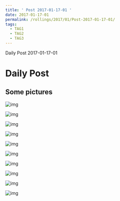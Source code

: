 ```yaml
---
title: ' Post 2017-01-17-01 ' 
date: 2017-01-17-01
permalink: /rollings/2017/01/Post-2017-01-17-01/
tags:
  - TAG1
  - TAG2
  - TAG3
---
```


Daily Post 2017-01-17-01

Daily Post
======

Some pictures
------

![img](/files/personal-blog/2017-01-17-01/01.jpg)

![img](/files/personal-blog/2017-01-17-01/02.jpg)

![img](/files/personal-blog/2017-01-17-01/03.jpg)

![img](/files/personal-blog/2017-01-17-01/04.jpg)

![img](/files/personal-blog/2017-01-17-01/05.jpg)

![img](/files/personal-blog/2017-01-17-01/06.jpeg)

![img](/files/personal-blog/2017-01-17-01/07.jpg)

![img](/files/personal-blog/2017-01-17-01/08.jpg)

![img](/files/personal-blog/2017-01-17-01/09.jpg)

![img](/files/personal-blog/2017-01-17-01/10.jpg)

